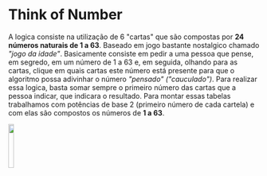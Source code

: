 # Think of Number
<p>A logica consiste na utilização de 6 "cartas" que são compostas por <b>24 números naturais de 1 a 63</b>. Baseado em jogo bastante nostalgico chamado <i>"jogo da idade"</i>. Basicamente consiste em pedir a uma pessoa que pense, em segredo, em um número de 1 a 63 e, em seguida, olhando para as cartas, clique em quais cartas este número está presente para que o algoritmo possa adivinhar o número <i>"pensado" ("cauculado")</i>. Para realizar essa logica, basta somar sempre o primeiro número das cartas que a pessoa indicar, que indicara o resultado.  Para montar essas tabelas trabalhamos com potências de base 2 (primeiro número de cada cartela) e com elas são compostos os números de <b>1 a 63</b>. </p>

<p><img src="" width="15%"></img>
